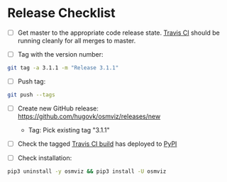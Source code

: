 # Release Checklist

* [ ] Get master to the appropriate code release state.
      [Travis CI](https://travis-ci.org/hugovk/osmviz) should be running cleanly for
      all merges to master.

* [ ] Tag with the version number:

```bash
git tag -a 3.1.1 -m "Release 3.1.1"
```

* [ ] Push tag:

```bash
git push --tags
```

* [ ] Create new GitHub release: https://github.com/hugovk/osmviz/releases/new

  * Tag: Pick existing tag "3.1.1"

* [ ] Check the tagged [Travis CI build](https://travis-ci.org/hugovk/osmviz) has
      deployed to [PyPI](https://pypi.org/project/osmviz/#history)

* [ ] Check installation:

```bash
pip3 uninstall -y osmviz && pip3 install -U osmviz
```
